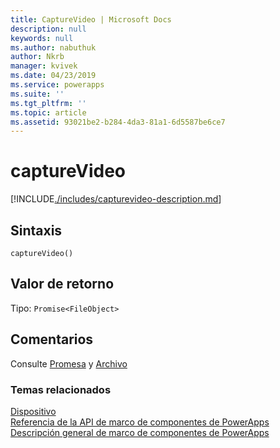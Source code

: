 ```yaml
---
title: CaptureVideo | Microsoft Docs
description: null
keywords: null
ms.author: nabuthuk
author: Nkrb
manager: kvivek
ms.date: 04/23/2019
ms.service: powerapps
ms.suite: ''
ms.tgt_pltfrm: ''
ms.topic: article
ms.assetid: 93021be2-b284-4da3-81a1-6d5587be6ce7
---
```


# <a name="capturevideo"></a>captureVideo

[!INCLUDE[./includes/capturevideo-description.md](./includes/capturevideo-description.md)]

## <a name="syntax"></a>Sintaxis

`captureVideo()`

## <a name="return-value"></a>Valor de retorno

Tipo: `Promise<FileObject>`

## <a name="remarks"></a>Comentarios

Consulte [Promesa](https://developer.mozilla.org/docs/Web/JavaScript/Reference/Global_Objects/Promise) y [Archivo](https://developer.mozilla.org/docs/Web/API/File)


### <a name="related-topics"></a>Temas relacionados

[Dispositivo](../device.md)<br/>
[Referencia de la API de marco de componentes de PowerApps](../../reference/index.md)<br/>
[Descripción general de marco de componentes de PowerApps](../../overview.md)